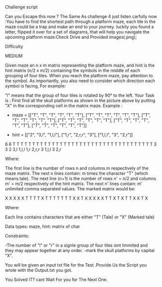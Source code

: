 Challenge script

Can you Escape this now ? The Same As challenge 4 just listen carfully now :You have to find the shortest path through a platform maze, each tile in the maze could be a trap and make an end to your journey. luckily you found a letter, flipped it over for a set of diagrams, that will help you navigate the upcoming platform maze.Check Drive and Provided images(.png);

Difficulty

MEDIUM

Given maze an n x m matrix representing the platform maze, and hint is the hint matrix (n/2 x m/2) containing the symbols in the middle of each grouping of four tiles.
When you reach the platform maze, pay attention to the symbol. As importantly, you also need to consider which direction each symbol is facing, For example:

"l" means that the group of four tiles is rotated by 90° to the left.
Your Task is :
First find all the skull platforms as shown in the picture above by putting "X" in the corresponding cell in the matrix maze.
Example :

- maze = [["T", "T", "T", "T", "T", "T"],
            ["T", "T", "T", "T", "T", "T"],
            ["T", "T", "T", "T", "T", "T"],
            ["T", "T", "T", "T", "T", "T"],
            ["T", "T", "T", "T", "T", "T"],
            ["T", "T", "T", "T", "T", "T"]]

- hint = [["2", "3,l", "1,l,l"],
            ["1,r", "2,r,r", "3"],
            ["1,l,l", "3", "2,r"]]

6 6
T T T T T T
T T T T T T
T T T T T T
T T T T T T
T T T T T T
T T T T T T
3 3
2 3,l 1,l,l
1,r 2,r,r 3
1,l,l 3 2,r

Where:

The first line is the number of rows n and columns m respectively of the maze matrix.
The next n lines contain:
m times the character "T" (which means tale).
The next line (n+1) is the number of rows n' = n/2 and columns m' = m/2 respectively of the hint matrix.
The next n' lines contain:
m' unlimited comma separated values.
The marked matrix would be:

X X X X X T
T T T X T T
T T T T T X
X T X X X X
X T T X T X
T T X X T X

Where:

Each line contains characters that are either "T" (Tale) or "X" (Marked tale)

Data types:
maze, hint: matrix of char

Constraints:

-The number of "l" or "r" in a signle group of four tiles isnt limmited and they may appear together at any order.
-mark the skull platforms by capital "X".

You will be given an input txt file for the Test .Provide Us the Script you wrote with the Output.txt you got.

You Solved IT? cant Wait For you for The Next One.